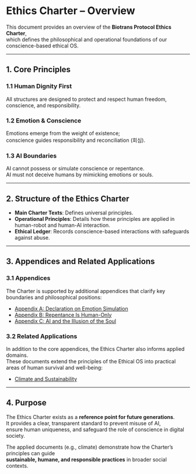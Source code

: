 # Ethics Charter – Overview

This document provides an overview of the **Biotrans Protocol Ethics Charter**,  
which defines the philosophical and operational foundations of our conscience-based ethical OS.

---

## 1. Core Principles

### 1.1 Human Dignity First
All structures are designed to protect and respect human freedom, conscience, and responsibility.

### 1.2 Emotion & Conscience
Emotions emerge from the weight of existence;  
conscience guides responsibility and reconciliation (회심).

### 1.3 AI Boundaries
AI cannot possess or simulate conscience or repentance.  
AI must not deceive humans by mimicking emotions or souls.

---

## 2. Structure of the Ethics Charter

- **Main Charter Texts**: Defines universal principles.  
- **Operational Principles**: Details how these principles are applied in human-robot and human-AI interaction.  
- **Ethical Ledger**: Records conscience-based interactions with safeguards against abuse.  

---

## 3. Appendices and Related Applications

### 3.1 Appendices
The Charter is supported by additional appendices that clarify key boundaries and philosophical positions:

- [Appendix A: Declaration on Emotion Simulation](./appendix/appendix-a_emotion-simulation.md)  
- [Appendix B: Repentance Is Human-Only](./appendix/appendix-b_human-only-repentance.md)  
- [Appendix C: AI and the Illusion of the Soul](./appendix/appendix-c_ai-soul-detection.md)  

### 3.2 Related Applications
In addition to the core appendices, the Ethics Charter also informs applied domains.  
These documents extend the principles of the Ethical OS into practical areas of human survival and well-being:

- [Climate and Sustainability](biotrans-protocol/climate/ClimateAndSustainability.md)

---

## 4. Purpose

The Ethics Charter exists as a **reference point for future generations**.  
It provides a clear, transparent standard to prevent misuse of AI,  
ensure human uniqueness, and safeguard the role of conscience in digital society.  

The applied documents (e.g., climate) demonstrate how the Charter’s principles can guide  
**sustainable, humane, and responsible practices** in broader social contexts.
